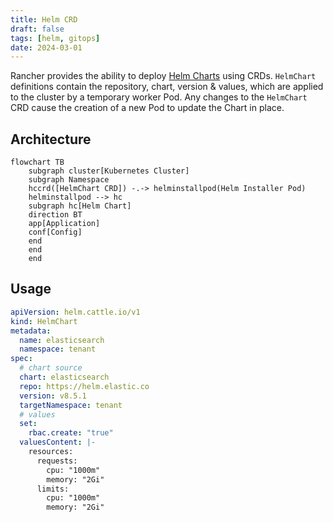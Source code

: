 ```yaml
---
title: Helm CRD
draft: false
tags: [helm, gitops]
date: 2024-03-01
---
```


Rancher provides the ability to deploy [Helm Charts](https://helm.sh/docs/topics/charts/) using CRDs. `HelmChart` definitions contain the repository, chart, version & values, which are applied to the cluster by a temporary worker Pod. Any changes to the `HelmChart` CRD cause the creation of a new Pod to update the Chart in place.

## Architecture

```mermaid
flowchart TB
    subgraph cluster[Kubernetes Cluster]
    subgraph Namespace
    hccrd([HelmChart CRD]) -.-> helminstallpod(Helm Installer Pod)
    helminstallpod --> hc
    subgraph hc[Helm Chart]
    direction BT
    app[Application]
    conf[Config]
    end
    end
    end
```

## Usage

```yaml
apiVersion: helm.cattle.io/v1
kind: HelmChart
metadata:
  name: elasticsearch
  namespace: tenant
spec:
  # chart source
  chart: elasticsearch
  repo: https://helm.elastic.co
  version: v8.5.1
  targetNamespace: tenant
  # values
  set:
    rbac.create: "true"
  valuesContent: |-
    resources:
      requests:
        cpu: "1000m"
        memory: "2Gi"
      limits:
        cpu: "1000m"
        memory: "2Gi"
```